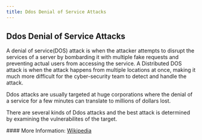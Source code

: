 ```yaml
---
title: Ddos Denial of Service Attacks
---
```

## Ddos Denial of Service Attacks

<p> A denial of service(DOS) attack is when the attacker attempts to disrupt the services of a server by bombarding it with multiple fake requests and preventing actual users from accessing the service. A Distributed DOS attack is when the attack happens from multiple locations at once, making it much more difficult for the cyber-security team to detect and handle the attack.</p>

<p> Ddos attacks are usually targeted at huge corporations where the denial of a service for a few minutes can translate to millions of dollars lost.</p>

<p>There are several kinds of Ddos attacks and the best attack is determined by examining the vulnerabilites of the target. </p>
#### More Information:
<a href="https://en.wikipedia.org/wiki/Denial-of-service_attack#Attack_techniques"> Wikipedia </a>


